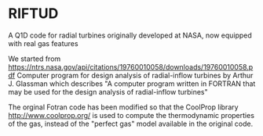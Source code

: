 # RIFTUD
A Q1D code for radial turbines originally developed at NASA, now equipped with real gas features

We started from https://ntrs.nasa.gov/api/citations/19760010058/downloads/19760010058.pdf
Computer program for design analysis of radial-inflow turbines by Arthur J. Glassman
which describes "A computer program written in FORTRAN that may be used for the design analysis of radial-inflow turbines"

The orginal Fotran code has been modified so that the CoolProp library http://www.coolprop.org/
is used to compute the thermodynamic properties of the gas, instead of the "perfect gas" model available
in the original code.
